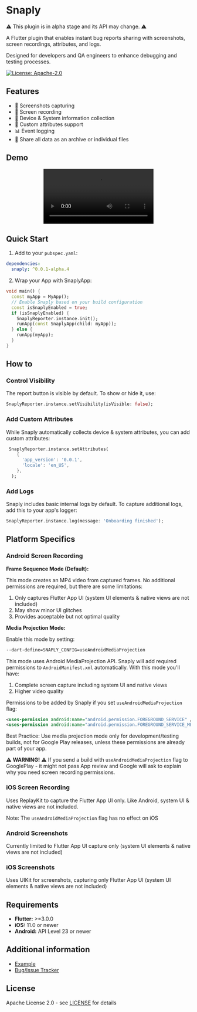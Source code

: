 # Snaply

⚠️ This plugin is in alpha stage and its API may change. ⚠️

A Flutter plugin that enables instant bug reports sharing with screenshots, screen recordings, attributes, and logs.

Designed for developers and QA engineers to enhance debugging and testing processes.

[![License: Apache-2.0](https://img.shields.io/badge/License-Apache%202.0-blue.svg)](https://opensource.org/licenses/Apache-2.0)

## Features

* 📸 Screenshots capturing
* 🎥 Screen recording
* 📱 Device & System information collection
* 📝 Custom attributes support
* 📊 Event logging
* 📁 Share all data as an archive or individual files

## Demo

<div align="center">
  <video src="https://github.com/user-attachments/assets/fa8eb690-fbb6-4e30-866f-2b1fd641c49a"></video>
</div>

## Quick Start

1. Add to your `pubspec.yaml`:

```yaml  
dependencies:
  snaply: ^0.0.1-alpha.4  
```  

2. Wrap your App with SnaplyApp:
```dart  
void main() {
  const myApp = MyApp();
  // Enable Snaply based on your build configuration
  const isSnaplyEnabled = true;
  if (isSnaplyEnabled) {
    SnaplyReporter.instance.init();
    runApp(const SnaplyApp(child: myApp));
  } else {
    runApp(myApp);
  }
}
```

## How to

### Control Visibility

The report button is visible by default. To show or hide it, use:

```dart  
SnaplyReporter.instance.setVisibility(isVisible: false);
```  

### Add Custom Attributes

While Snaply automatically collects device & system attributes, you can add custom attributes:

```dart  
 SnaplyReporter.instance.setAttributes(
    {
      'app_version': '0.0.1',
      'locale': 'en_US',
    },
  );
```  

### Add Logs

Snaply includes basic internal logs by default. To capture additional logs, add this to your app's logger:

```dart  
SnaplyReporter.instance.log(message: 'Onboarding finished'); 
```

## Platform Specifics

### Android Screen Recording

**Frame Sequence Mode (Default):**

This mode creates an MP4 video from captured frames. No additional permissions are required, but there are some limitations:
1. Only captures Flutter App UI (system UI elements & native views are not included)
2. May show minor UI glitches
3. Provides acceptable but not optimal quality

**Media Projection Mode:**

Enable this mode by setting:
  ```bash  
--dart-define=SNAPLY_CONFIG=useAndroidMediaProjection
```  
This mode uses Android MediaProjection API. Snaply will add required permissions to `AndroidManifest.xml` automatically. With this mode you'll have:
1. Complete screen capture including system UI and native views
2. Higher video quality

Permissions to be added by Snaply if you set `useAndroidMediaProjection` flag:

```xml  
<uses-permission android:name="android.permission.FOREGROUND_SERVICE" />  
<uses-permission android:name="android.permission.FOREGROUND_SERVICE_MEDIA_PROJECTION" />   
```

Best Practice: Use media projection mode only for development/testing builds, not for Google Play releases, unless these permissions are already part of your app.

⚠️ **WARNING!** ⚠️ If you send a build with `useAndroidMediaProjection` flag to GooglePlay - it might not pass App review and Google will ask to explain why you need screen recording permissions.

### iOS Screen Recording

Uses ReplayKit to capture the Flutter App UI only. Like Android, system UI & native views are not included.

Note: The `useAndroidMediaProjection` flag has no effect on iOS

### Android Screenshots

Currently limited to Flutter App UI capture only (system UI elements & native views are not included)

### iOS Screenshots

Uses UIKit for screenshots, capturing only Flutter App UI (system UI elements & native views are not included)

## Requirements

- **Flutter:** >=3.0.0
- **iOS:** 11.0 or newer
- **Android:** API Level 23 or newer

## Additional information

* [Example](https://github.com/mr-stan-dev/snaply-flutter-plugin/tree/main/example)
* [Bug/Issue Tracker](https://github.com/mr-stan-dev/snaply-flutter-plugin/issues)

## License

Apache License 2.0 - see [LICENSE](LICENSE) for details
